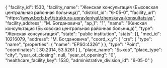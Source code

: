 {
    "facility_id": 1530,
    "facility_name": "Женская консультация (Быховская центральная районная больница)",
    "district_id": "6-05-0",
    "facility_url": "https:\/\/www.bcrb.by\/struktura-upravleniya\/zhenskaya-konsultatsiya",
    "facility_address": "М. Богдановича",
    "ap_1": "1",
    "name": "Женская консультация (Быховская центральная районная больница)",
    "type": "Женская консультация",
    "state": "public institution",
    "stats": [],
    "med_id": 10216079,
    "address": "М. Богдановича",
    "coord_x_y": {
        "crs": {
            "type": "name",
            "properties": {
                "name": "EPSG:4326"
            }
        },
        "type": "Point",
        "coordinates": [
            30.2314,
            53.5261
        ]
    },
    "place_name": "Быхов",
    "place_type": "city",
    "year_of_closing": null,
    "year_of_opening": "0",
    "healthcare_facility_key": 1530,
    "administrative_division_id": "6-05-0"
}